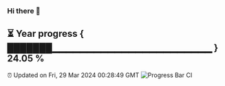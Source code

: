 ### Hi there 👋
⏳ Year progress { ███████▁▁▁▁▁▁▁▁▁▁▁▁▁▁▁▁▁▁▁▁▁▁▁ } 24.05 %
---
⏰ Updated on Fri, 29 Mar 2024 00:28:49 GMT
![Progress Bar CI](https://github.com/Moyi321/Moyi321/workflows/Progress%20Bar%20CI/badge.svg)
